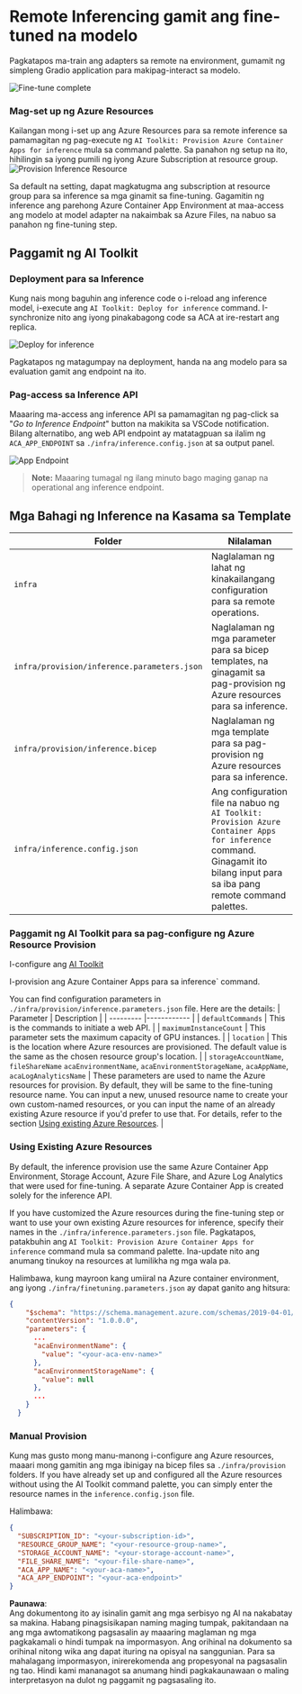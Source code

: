 # Remote Inferencing gamit ang fine-tuned na modelo

Pagkatapos ma-train ang adapters sa remote na environment, gumamit ng simpleng Gradio application para makipag-interact sa modelo.

![Fine-tune complete](../../../../../translated_images/log-finetuning-res.4b3ee593f24d3096742d09375adade22b217738cab93bc1139f224e5888a1cbf.tl.png)

### Mag-set up ng Azure Resources
Kailangan mong i-set up ang Azure Resources para sa remote inference sa pamamagitan ng pag-execute ng `AI Toolkit: Provision Azure Container Apps for inference` mula sa command palette. Sa panahon ng setup na ito, hihilingin sa iyong pumili ng iyong Azure Subscription at resource group.  
![Provision Inference Resource](../../../../../translated_images/command-provision-inference.b294f3ae5764ab45b83246d464ad5329b0de20cf380f75a699b4cc6b5495ca11.tl.png)

Sa default na setting, dapat magkatugma ang subscription at resource group para sa inference sa mga ginamit sa fine-tuning. Gagamitin ng inference ang parehong Azure Container App Environment at maa-access ang modelo at model adapter na nakaimbak sa Azure Files, na nabuo sa panahon ng fine-tuning step.

## Paggamit ng AI Toolkit 

### Deployment para sa Inference  
Kung nais mong baguhin ang inference code o i-reload ang inference model, i-execute ang `AI Toolkit: Deploy for inference` command. I-synchronize nito ang iyong pinakabagong code sa ACA at ire-restart ang replica.  

![Deploy for inference](../../../../../translated_images/command-deploy.cb6508c973d6257e649aa4f262d3c170a374da3e9810a4f3d9e03935408a592b.tl.png)

Pagkatapos ng matagumpay na deployment, handa na ang modelo para sa evaluation gamit ang endpoint na ito.

### Pag-access sa Inference API

Maaaring ma-access ang inference API sa pamamagitan ng pag-click sa "*Go to Inference Endpoint*" button na makikita sa VSCode notification. Bilang alternatibo, ang web API endpoint ay matatagpuan sa ilalim ng `ACA_APP_ENDPOINT` sa `./infra/inference.config.json` at sa output panel.

![App Endpoint](../../../../../translated_images/notification-deploy.00f4267b7aa6a18cfaaec83a7831b5d09311d5d96a70bb4c9d651ea4a41a8af7.tl.png)

> **Note:** Maaaring tumagal ng ilang minuto bago maging ganap na operational ang inference endpoint.

## Mga Bahagi ng Inference na Kasama sa Template
 
| Folder | Nilalaman |
| ------ |--------- |
| `infra` | Naglalaman ng lahat ng kinakailangang configuration para sa remote operations. |
| `infra/provision/inference.parameters.json` | Naglalaman ng mga parameter para sa bicep templates, na ginagamit sa pag-provision ng Azure resources para sa inference. |
| `infra/provision/inference.bicep` | Naglalaman ng mga template para sa pag-provision ng Azure resources para sa inference. |
| `infra/inference.config.json` | Ang configuration file na nabuo ng `AI Toolkit: Provision Azure Container Apps for inference` command. Ginagamit ito bilang input para sa iba pang remote command palettes. |

### Paggamit ng AI Toolkit para sa pag-configure ng Azure Resource Provision
I-configure ang [AI Toolkit](https://marketplace.visualstudio.com/items?itemName=ms-windows-ai-studio.windows-ai-studio)

I-provision ang Azure Container Apps para sa inference` command.

You can find configuration parameters in `./infra/provision/inference.parameters.json` file. Here are the details:
| Parameter | Description |
| --------- |------------ |
| `defaultCommands` | This is the commands to initiate a web API. |
| `maximumInstanceCount` | This parameter sets the maximum capacity of GPU instances. |
| `location` | This is the location where Azure resources are provisioned. The default value is the same as the chosen resource group's location. |
| `storageAccountName`, `fileShareName` `acaEnvironmentName`, `acaEnvironmentStorageName`, `acaAppName`,  `acaLogAnalyticsName` | These parameters are used to name the Azure resources for provision. By default, they will be same to the fine-tuning resource name. You can input a new, unused resource name to create your own custom-named resources, or you can input the name of an already existing Azure resource if you'd prefer to use that. For details, refer to the section [Using existing Azure Resources](../../../../../md/01.Introduction/03). |

### Using Existing Azure Resources

By default, the inference provision use the same Azure Container App Environment, Storage Account, Azure File Share, and Azure Log Analytics that were used for fine-tuning. A separate Azure Container App is created solely for the inference API. 

If you have customized the Azure resources during the fine-tuning step or want to use your own existing Azure resources for inference, specify their names in the `./infra/inference.parameters.json` file. Pagkatapos, patakbuhin ang `AI Toolkit: Provision Azure Container Apps for inference` command mula sa command palette. Ina-update nito ang anumang tinukoy na resources at lumilikha ng mga wala pa.

Halimbawa, kung mayroon kang umiiral na Azure container environment, ang iyong `./infra/finetuning.parameters.json` ay dapat ganito ang hitsura:

```json
{
    "$schema": "https://schema.management.azure.com/schemas/2019-04-01/deploymentParameters.json#",
    "contentVersion": "1.0.0.0",
    "parameters": {
      ...
      "acaEnvironmentName": {
        "value": "<your-aca-env-name>"
      },
      "acaEnvironmentStorageName": {
        "value": null
      },
      ...
    }
  }
```

### Manual Provision  
Kung mas gusto mong manu-manong i-configure ang Azure resources, maaari mong gamitin ang mga ibinigay na bicep files sa `./infra/provision` folders. If you have already set up and configured all the Azure resources without using the AI Toolkit command palette, you can simply enter the resource names in the `inference.config.json` file.

Halimbawa:

```json
{
  "SUBSCRIPTION_ID": "<your-subscription-id>",
  "RESOURCE_GROUP_NAME": "<your-resource-group-name>",
  "STORAGE_ACCOUNT_NAME": "<your-storage-account-name>",
  "FILE_SHARE_NAME": "<your-file-share-name>",
  "ACA_APP_NAME": "<your-aca-name>",
  "ACA_APP_ENDPOINT": "<your-aca-endpoint>"
}
```

**Paunawa**:  
Ang dokumentong ito ay isinalin gamit ang mga serbisyo ng AI na nakabatay sa makina. Habang pinagsisikapan naming maging tumpak, pakitandaan na ang mga awtomatikong pagsasalin ay maaaring maglaman ng mga pagkakamali o hindi tumpak na impormasyon. Ang orihinal na dokumento sa orihinal nitong wika ang dapat ituring na opisyal na sanggunian. Para sa mahalagang impormasyon, inirerekomenda ang propesyonal na pagsasalin ng tao. Hindi kami mananagot sa anumang hindi pagkakaunawaan o maling interpretasyon na dulot ng paggamit ng pagsasaling ito.
